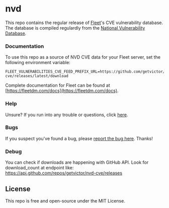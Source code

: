 # nvd

This repo contains the regular release of [Fleet](https://fleetdm.com)'s CVE vulnerability database. The database is compiled regulardly from the [National Vulnerability Database](https://nvd.nist.gov/).

### Documentation

To use this repo as a source of NVD CVE data for your Fleet server, set the following environment variable:
```
FLEET_VULNERABILITIES_CVE_FEED_PREFIX_URL=https://github.com/getvictor/nvd-cve/releases/latest/download
```

Complete documentation for Fleet can be found at [https://fleetdm.com/docs](https://fleetdm.com/docs).

### Help

Unsure? If you run into any trouble or questions, click [here](https://fleetdm.com/slack).

### Bugs

If you suspect you've found a bug, please [report the bug here](https://github.com/fleetdm/fleet/issues). Thanks!

### Debug

You can check if downloads are happening with GitHub API. Look for download_count at endpoint like: https://api.github.com/repos/getvictor/nvd-cve/releases

## License

This repo is free and open-source under the MIT License.
